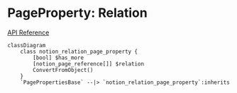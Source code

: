 # PageProperty: Relation

[API Reference](https://developers.notion.com/reference/page-property-values#relation)

```mermaid
classDiagram
    class notion_relation_page_property {
        [bool] $has_more
        [notion_page_reference[]] $relation
        ConvertFromObject()
    }
    `PagePropertiesBase` --|> `notion_relation_page_property`:inherits
```
